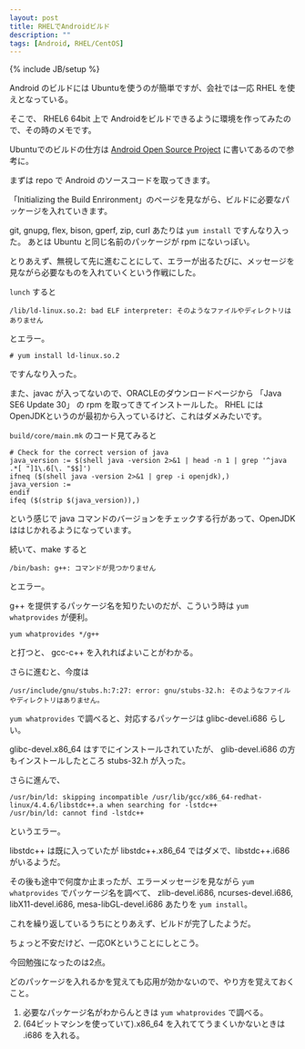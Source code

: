 ```yaml
---
layout: post
title: RHELでAndroidビルド
description: ""
tags: [Android, RHEL/CentOS]
---
```

{% include JB/setup %}

Android のビルドには Ubuntuを使うのが簡単ですが、会社では一応 RHEL を使えとなっている。

そこで、 RHEL6 64bit 上で Androidをビルドできるように環境を作ってみたので、その時のメモです。

Ubuntuでのビルドの仕方は [Android Open Source Project](http://source.android.com/) に書いてあるので参考に。

まずは repo で Android のソースコードを取ってきます。
 
「Initializing the Build Enrironment」のページを見ながら、ビルドに必要なパッケージを入れていきます。

git, gnupg, flex, bison, gperf, zip, curl あたりは `yum install` ですんなり入った。
あとは Ubuntu と同じ名前のパッケージが rpm にないっぽい。

とりあえず、無視して先に進むことにして、エラーが出るたびに、メッセージを見ながら必要なものを入れていくという作戦にした。

`lunch` すると

    /lib/ld-linux.so.2: bad ELF interpreter: そのようなファイルやディレクトリはありません

とエラー。

    # yum install ld-linux.so.2

ですんなり入った。

また、javac が入ってないので、ORACLEのダウンロードページから 「Java SE6 Update 30」 の rpm を取ってきてインストールした。
RHEL には OpenJDKというのが最初から入っているけど、これはダメみたいです。

`build/core/main.mk` のコード見てみると 

    # Check for the correct version of java
    java_version := $(shell java -version 2>&1 | head -n 1 | grep '^java .*[ "]1\.6[\. "$$]')
    ifneq ($(shell java -version 2>&1 | grep -i openjdk),)
    java_version :=
    endif
    ifeq ($(strip $(java_version)),)

という感じで java コマンドのバージョンをチェックする行があって、OpenJDKははじかれるようになっています。

続いて、make すると

    /bin/bash: g++: コマンドが見つかりません

とエラー。

g++ を提供するパッケージ名を知りたいのだが、こういう時は `yum whatprovides` が便利。

    yum whatprovides */g++

と打つと、 gcc-c++ を入れればよいことがわかる。

さらに進むと、今度は

    /usr/include/gnu/stubs.h:7:27: error: gnu/stubs-32.h: そのようなファイルやディレクトリはありません。

`yum whatprovides` で調べると、対応するパッケージは glibc-devel.i686 らしい。

glibc-devel.x86_64 はすでにインストールされていたが、 glib-devel.i686 の方もインストールしたところ stubs-32.h が入った。

さらに進んで、

    /usr/bin/ld: skipping incompatible /usr/lib/gcc/x86_64-redhat-linux/4.4.6/libstdc++.a when searching for -lstdc++
    /usr/bin/ld: cannot find -lstdc++

というエラー。 

libstdc++ は既に入っていたが libstdc++.x86_64 ではダメで、libstdc++.i686 がいるようだ。

その後も途中で何度か止まったが、エラーメッセージを見ながら `yum whatprovides` でパッケージ名を調べて、
zlib-devel.i686, ncurses-devel.i686, libX11-devel.i686, mesa-libGL-devel.i686
あたりを `yum install`。

これを繰り返しているうちにとりあえず、ビルドが完了したようだ。

ちょっと不安だけど、一応OKということにしとこう。

今回勉強になったのは2点。

どのパッケージを入れるかを覚えても応用が効かないので、やり方を覚えておくこと。 

1. 必要なパッケージ名がわからんときは `yum whatprovides` で調べる。
2. (64ビットマシンを使っていて).x86_64 を入れててうまくいかないときは .i686 を入れる。
